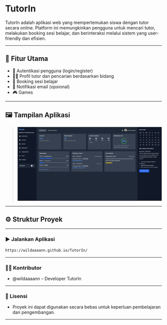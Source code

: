 # TutorIn

TutorIn adalah aplikasi web yang mempertemukan siswa dengan tutor secara online. Platform ini memungkinkan pengguna untuk mencari tutor, melakukan booking sesi belajar, dan berinteraksi melalui sistem yang user-friendly dan efisien.

---

## 🚀 Fitur Utama

- 🔐 Autentikasi pengguna (login/register)
- 🧑‍🏫 Profil tutor dan pencarian berdasarkan bidang
- 📅 Booking sesi belajar
- 💬 Notifikasi email (opsional)
- 🎮 Games

---

## 🖼️ Tampilan Aplikasi

> ![TutorIn Screenshot](./Dashboard.png)

---

## ⚙️ Struktur Proyek

---

### ▶️ Jalankan Aplikasi

```bash
https://wildaaaann.github.io/TutorIn/
```

---

### 👨‍💻 Kontributor
- @wildaaaann – Developer TutorIn

---

### 📜 Lisensi
- Proyek ini dapat digunakan secara bebas untuk keperluan pembelajaran dan pengembangan.

---


